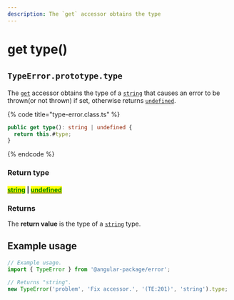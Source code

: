 ```yaml
---
description: The `get` accessor obtains the type
---
```


# get type()

## ​`TypeError.prototype.type`

The [`get`](https://developer.mozilla.org/en-US/docs/Web/JavaScript/Reference/Functions/get) accessor obtains the type of a [`string`](https://developer.mozilla.org/en-US/docs/Web/JavaScript/Reference/Global\_Objects/String) that causes an error to be thrown(or not thrown) if set, otherwise returns [`undefined`](https://developer.mozilla.org/en-US/docs/Web/JavaScript/Reference/Global\_Objects/undefined).

{% code title="type-error.class.ts" %}
```typescript
public get type(): string | undefined {
  return this.#type;
}
```
{% endcode %}

### Return type

#### <mark style="color:green;"></mark>[<mark style="color:green;">string</mark>](https://www.typescriptlang.org/docs/handbook/basic-types.html#string) | [<mark style="color:green;">undefined</mark>](https://www.typescriptlang.org/docs/handbook/basic-types.html#null-and-undefined)<mark style="color:green;"></mark>

### Returns

The **return value** is the type of a [`string`](https://developer.mozilla.org/en-US/docs/Web/JavaScript/Reference/Global\_Objects/String) type.

## Example usage

```typescript
// Example usage.
import { TypeError } from '@angular-package/error';

// Returns "string".
new TypeError('problem', 'Fix accessor.', '(TE:201)', 'string').type;
```
